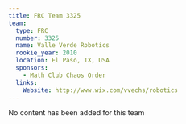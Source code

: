 ```yaml
---
title: FRC Team 3325
team:
  type: FRC
  number: 3325
  name: Valle Verde Robotics
  rookie_year: 2010
  location: El Paso, TX, USA
  sponsors:
    - Math Club Chaos Order
  links:
    Website: http://www.wix.com/vvechs/robotics
---
```

No content has been added for this team
